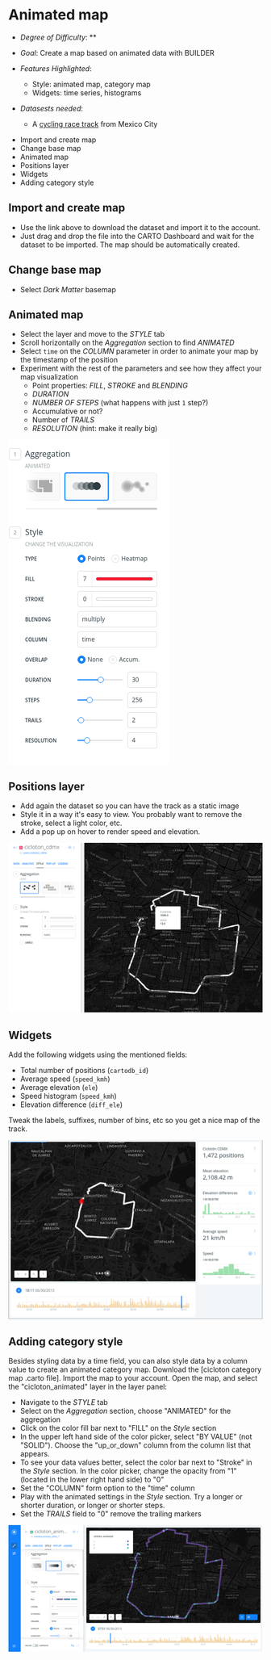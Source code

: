 # Animated map

* *Degree of Difficulty*: **

* *Goal*: Create a map based on animated data with BUILDER

* *Features Highlighted*:
	* Style: animated map, category map
	* Widgets: time series, histograms

* *Datasests needed*:
	* A [cycling race track](https://github.com/CartoDB/cdmx-training/blob/master/01-builder-visualization/exercises/maps/cicloton_cdmx.gpkg?raw=true) from Mexico City

<!-- MarkdownTOC -->

- Import and create map
- Change base map
- Animated map
- Positions layer
- Widgets
- Adding category style

<!-- /MarkdownTOC -->

## Import and create map

* Use the link above to download the dataset and import it to the account.
* Just drag and drop the file into the CARTO Dashboard and wait for the dataset to be imported. The map should be automatically created.

## Change base map

* Select *Dark Matter* basemap

## Animated map

* Select the layer and move to the *STYLE* tab
* Scroll horizontally on the *Aggregation* section to find *ANIMATED*
* Select `time` on the *COLUMN* parameter in order to animate your map by the timestamp of the position
* Experiment with the rest of the parameters and see how they affect your map visualization
  * Point properties: *FILL*, *STROKE* and *BLENDING*
  * *DURATION*
  * *NUMBER OF STEPS* (what happens with just `1` step?)
  * Accumulative or not?
  * Number of *TRAILS*
  * *RESOLUTION* (hint: make it really big)

![](imgs/01-torque-01.png)

## Positions layer

* Add again the dataset so you can have the track as a static image
* Style it in a way it's easy to view. You probably want to remove the stroke, select a light color, etc.
* Add a pop up on hover to render speed and elevation.

![](imgs/01-torque-02.png)

## Widgets

Add the following widgets using the mentioned fields:

* Total number of positions (`cartodb_id`)
* Average speed (`speed_kmh`)
* Average elevation (`ele`)
* Speed histogram (`speed_kmh`)
* Elevation difference (`diff_ele`)

Tweak the labels, suffixes, number of bins, etc so you get a nice map of the track.

![](imgs/01-torque-03.png)


## Adding category style

Besides styling data by a time field, you can also style data by a column value to create an animated category map. Download the [cicloton category map .carto file]. Import the map to your account. Open the map, and select the "cicloton_animated" layer in the layer panel:

* Navigate to the *STYLE* tab
* Select on the *Aggregation* section, choose "ANIMATED" for the aggregation
* Click on the color fill bar next to "FILL" on the *Style* section
* In the upper left hand side of the color picker, select "BY VALUE" (not "SOLID"). Choose the "up_or_down" column from the column list that appears.
* To see your data values better, select the color bar next to "Stroke" in the *Style* section. In the color picker, change the opacity from "1" (located in the lower right hand side) to "0"
* Set the "COLUMN" form option to the "time" column
* Play with the animated settings in the *Style* section. Try a longer or shorter duration, or longer or shorter steps. 
* Set the *TRAILS* field to "0" remove the trailing markers

![](imgs/01-torque-04.png)
